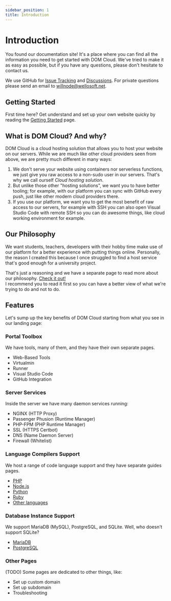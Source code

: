 ```yaml
---
sidebar_position: 1
title: Introduction
---
```


# Introduction

You found our documentation site! It's a place where you can find all the information you need to get started with DOM Cloud. We've tried to make it as easy as possible, but if you have any questions, please don't hesitate to contact us.

We use GitHub for [Issue Tracking](https://github.com/domcloud/domcloud-io/issues) and [Discussions](https://github.com/domcloud/domcloud-io/discussions). For private questions please send an email to [willnode@wellosoft.net](mailto:willnode@wellosoft.net).


## Getting Started

First time here? Get understand and set up your own website quicky by reading the [Getting Started](./getting-started.md) page.

## What is DOM Cloud? And why?

DOM Cloud is a cloud hosting solution that allows you to host your website on our servers. While we are much like other cloud providers seen from above, we are pretty much different in many ways:

1. We don't serve your website using containers nor serverless functions, we just give you raw access to a non-sudo user in our servers. That's why we call ourself *Cloud hosting solution*.
2. But unlike those other "hosting solutions", we want you to have better tooling; for example, with our platform you can sync with GitHub every push, just like other modern cloud providers there.
3. If you use our platform, we want you to get the most benefit of raw access to our servers, for example with SSH you can also open Visual Studio Code with remote SSH so you can do awesome things, like cloud working environment for example.


## Our Philosophy

We want students, teachers, developers with their hobby time make use of our platform for a better experience with putting things online. Personally, the reason I created this because I once struggled to find a host service that's good enough for a university project.

That's just a reasoning and we have a separate page to read more about our philosophy. [Check it out!](./philosophy.md) <br/>I recommend you to read it first so you can have a better view of what we're trying to do and not to do.

## Features

Let's sump up the key benefits of DOM Cloud starting from what you see in our landing page:

### Portal Toolbox

We have tools, many of them, and they have their own separate pages.

+ Web-Based Tools
+ Virtualmin
+ Runner
+ Visual Studio Code
+ GitHub Integration

### Server Services

Inside the server we have many daemon services running:

+ NGINX (HTTP Proxy)
+ Passenger Phusion (Runtime Manager)
+ PHP-FPM (PHP Runtime Manager)
+ SSL (HTTPS Certbot)
+ DNS (Name Daemon Server)
+ Firewall (Whitelist)

### Language Compilers Support

We host a range of code language support and they have separate guides pages.

+ [PHP](../deployment/php.md)
+ [Node.js](../deployment/node.md)
+ [Python](../deployment/python.md)
+ [Ruby](../deployment/ruby.md)
+ [Other languages](../deployment/)

### Database Instance Support

We support MariaDB (MySQL), PostgreSQL, and SQLite. Well, who doesn't support SQLite?

+ [MariaDB](../features/database.md)
+ [PostgreSQL](../features/database.md)

### Other Pages

(TODO) Some pages are dedicated to other things, like:

+ Set up custom domain
+ Set up subdomain
+ Troubleshooting
